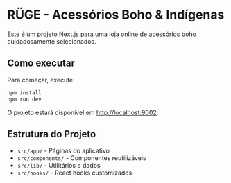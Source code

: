 # RÜGE - Acessórios Boho & Indígenas

Este é um projeto Next.js para uma loja online de acessórios boho cuidadosamente selecionados.

## Como executar

Para começar, execute:

```bash
npm install
npm run dev
```

O projeto estará disponível em [http://localhost:9002](http://localhost:9002).

## Estrutura do Projeto

- `src/app/` - Páginas do aplicativo
- `src/components/` - Componentes reutilizáveis
- `src/lib/` - Utilitários e dados
- `src/hooks/` - React hooks customizados
